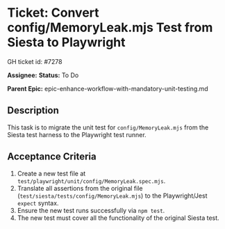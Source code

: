 # Ticket: Convert config/MemoryLeak.mjs Test from Siesta to Playwright

GH ticket id: #7278

**Assignee:**
**Status:** To Do

**Parent Epic:** epic-enhance-workflow-with-mandatory-unit-testing.md

## Description

This task is to migrate the unit test for `config/MemoryLeak.mjs` from the Siesta test harness to the Playwright test runner.

## Acceptance Criteria

1.  Create a new test file at `test/playwright/unit/config/MemoryLeak.spec.mjs`.
2.  Translate all assertions from the original file (`test/siesta/tests/config/MemoryLeak.mjs`) to the Playwright/Jest `expect` syntax.
3.  Ensure the new test runs successfully via `npm test`.
4.  The new test must cover all the functionality of the original Siesta test.
